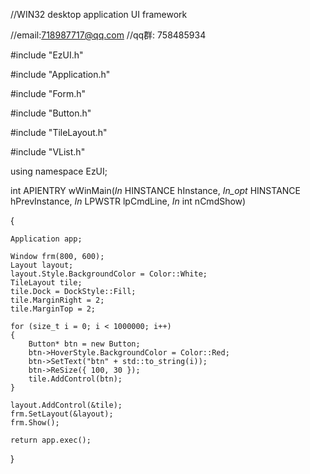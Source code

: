 //WIN32 desktop application UI framework

//email:718987717@qq.com
//qq群: 758485934

#include "EzUI.h"

#include "Application.h"

#include "Form.h"

#include "Button.h"

#include "TileLayout.h"

#include "VList.h"

using namespace EzUI;

int APIENTRY wWinMain(_In_ HINSTANCE hInstance,
_In_opt_ HINSTANCE hPrevInstance,
	_In_ LPWSTR    lpCmdLine,
	_In_ int       nCmdShow)
	
{

	Application app;

	Window frm(800, 600);
	Layout layout;
	layout.Style.BackgroundColor = Color::White;
	TileLayout tile;
	tile.Dock = DockStyle::Fill;
	tile.MarginRight = 2;
	tile.MarginTop = 2;

	for (size_t i = 0; i < 1000000; i++)
	{
		Button* btn = new Button;
		btn->HoverStyle.BackgroundColor = Color::Red;
		btn->SetText("btn" + std::to_string(i));
		btn->ReSize({ 100, 30 });
		tile.AddControl(btn);
	}

	layout.AddControl(&tile);
	frm.SetLayout(&layout);
	frm.Show();

	return app.exec();
}
